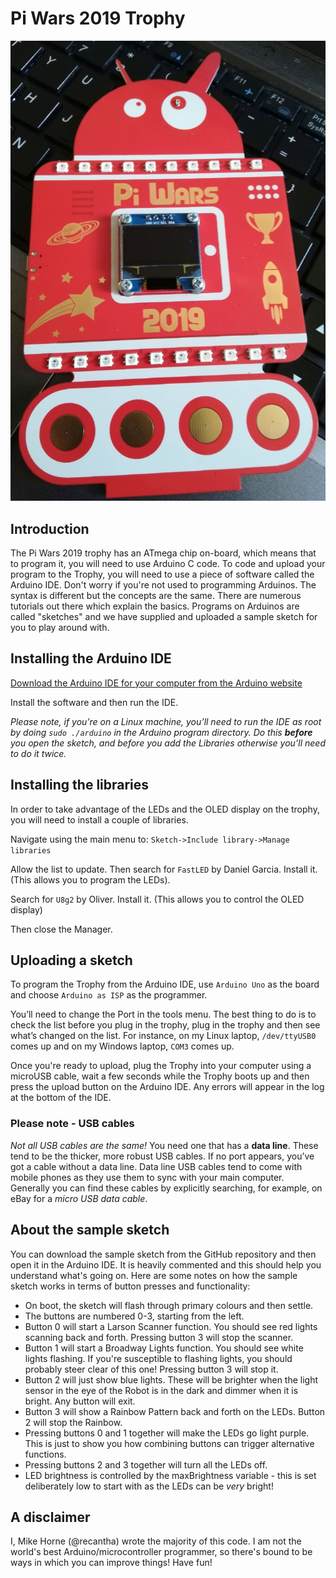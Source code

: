 # Pi Wars 2019 Trophy
![Picture of trophy](trophy.jpg "Picture of trophy")

## Introduction
The Pi Wars 2019 trophy has an ATmega chip on-board, which means that to program it, you will need to use Arduino C code.
To code and upload your program to the Trophy, you will need to use a piece of software called the Arduino IDE.
Don't worry if you're not used to programming Arduinos. The syntax is different but the concepts are the same. There
are numerous tutorials out there which explain the basics. Programs on Arduinos are called "sketches" and we have supplied
and uploaded a sample sketch for you to play around with.

## Installing the Arduino IDE
[Download the Arduino IDE for your computer from the Arduino website](https://www.arduino.cc/en/main/software)

Install the software and then run the IDE.

*Please note, if you’re on a Linux machine, you’ll need to run the IDE as root by doing `sudo ./arduino` in the Arduino program directory.*
*Do this **before** you open the sketch, and before you add the Libraries otherwise you’ll need to do it twice.*

## Installing the libraries
In order to take advantage of the LEDs and the OLED display on the trophy, you will need to install a couple of libraries.

Navigate using the main menu to:
`Sketch->Include library->Manage libraries`

Allow the list to update. Then search for `FastLED` by Daniel Garcia.
Install it. (This allows you to program the LEDs).

Search for `U8g2` by Oliver. Install it. (This allows you to control the OLED display)

Then close the Manager.

## Uploading a sketch
To program the Trophy from the Arduino IDE, use `Arduino Uno` as the board and choose `Arduino as ISP` as the programmer.

You’ll need to change the Port in the tools menu. The best thing to do is to check the list before you plug in the trophy, plug in the trophy
and then see what’s changed on the list. For instance, on my Linux laptop, `/dev/ttyUSB0` comes up and on my
Windows laptop, `COM3` comes up.

Once you're ready to upload, plug the Trophy into your computer using a microUSB cable, wait a few seconds while the Trophy boots up and then
press the upload button on the Arduino IDE. Any errors will appear in the log at the bottom of the IDE.

### Please note - USB cables
*Not all USB cables are the same!*
You need one that has a **data line**. These tend to be the thicker, more robust USB cables.
If no port appears, you’ve got a cable without a data line.
Data line USB cables tend to come with mobile phones as they use them to sync with your main computer.
Generally you can find these cables by explicitly searching, for example, on eBay for a *micro USB data cable*.

## About the sample sketch
You can download the sample sketch from the GitHub repository and then open it in the Arduino IDE. It is heavily commented and this
should help you understand what's going on. Here are some notes on how the sample sketch works in terms of button presses and
functionality:
* On boot, the sketch will flash through primary colours and then settle.
* The buttons are numbered 0-3, starting from the left.
* Button 0 will start a Larson Scanner function. You should see red lights scanning back and forth. Pressing button 3 will
stop the scanner.
* Button 1 will start a Broadway Lights function. You should see white lights flashing. If you're susceptible to flashing lights, you
should probably steer clear of this one! Pressing button 3 will stop it.
* Button 2 will just show blue lights. These will be brighter when the light sensor in the eye of the Robot is in the dark and dimmer when
it is bright. Any button will exit.
* Button 3 will show a Rainbow Pattern back and forth on the LEDs. Button 2 will stop the Rainbow.
* Pressing buttons 0 and 1 together will make the LEDs go light purple. This is just to show you how combining buttons can trigger alternative functions.
* Pressing buttons 2 and 3 together will turn all the LEDs off.
* LED brightness is controlled by the maxBrightness variable - this is set deliberately low to start with as the LEDs can be *very* bright!

## A disclaimer
I, Mike Horne (@recantha) wrote the majority of this code. I am not the world's best Arduino/microcontroller programmer, so there's bound
to be ways in which you can improve things! Have fun!